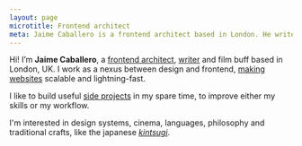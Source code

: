```yaml
---
layout: page
microtitle: Frontend architect
meta: Jaime Caballero is a frontend architect based in London. He writes about about Sass, web performance and more.
---
```


<p class="c-intro c-intro--color" id="skip" tabindex="-1">Hi! I’m <strong>Jaime Caballero</strong>, a <a href="/about/">frontend architect</a>, <a href="/articles/">writer</a> and film buff based in London, UK. I work as a nexus between design and frontend, <a href="/work/">making websites</a> scalable and lightning-fast.</p>

<p class="c-intro c-intro--color">
I like to build useful <a href="/projects/">side projects</a> in my spare time, to improve either my skills or my workflow.
</p>

<p class="c-intro c-intro--color">
I'm interested in design systems, cinema, languages, philosophy and traditional crafts, like the japanese <a href="https://youtu.be/lT55_u8URU0"><em>kintsugi</em></a>.
</p>
